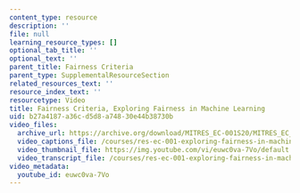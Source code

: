 ```yaml
---
content_type: resource
description: ''
file: null
learning_resource_types: []
optional_tab_title: ''
optional_text: ''
parent_title: Fairness Criteria
parent_type: SupplementalResourceSection
related_resources_text: ''
resource_index_text: ''
resourcetype: Video
title: Fairness Criteria, Exploring Fairness in Machine Learning
uid: b27a4187-a36c-d5d8-a748-30e44b38730b
video_files:
  archive_url: https://archive.org/download/MITRES_EC-001S20/MITRES_EC_001S20_video05_300k.mp4
  video_captions_file: /courses/res-ec-001-exploring-fairness-in-machine-learning-for-international-development-spring-2020/ce6622c7136e553eae1cf18a38849047_euwc0va-7Vo.vtt
  video_thumbnail_file: https://img.youtube.com/vi/euwc0va-7Vo/default.jpg
  video_transcript_file: /courses/res-ec-001-exploring-fairness-in-machine-learning-for-international-development-spring-2020/00dd52b120b8732b9a571fde9a4bab79_euwc0va-7Vo.pdf
video_metadata:
  youtube_id: euwc0va-7Vo
---
```

